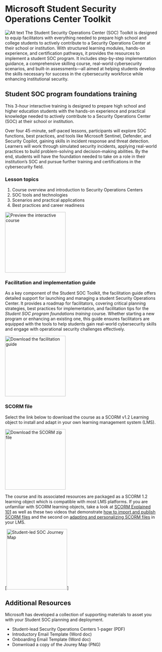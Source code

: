 # Microsoft Student Security Operations Center Toolkit
![Alt text](https://microsoft.github.io/SOC/source/i/hero.png?raw=true "Hero Image")
The Student Security Operations Center (SOC) Toolkit is designed to equip facilitators with everything needed to prepare high school and college students to actively contribute to a Security Operations Center at their school or institution. With structured learning modules, hands-on experience, and certification pathways, it provides the resources to implement a student SOC program. It includes step-by-step implementation guidance, a comprehensive skilling course, real-world cybersecurity scenarios, and built-in assessments—all aimed at helping students develop the skills necessary for success in the cybersecurity workforce while enhancing institutional security.

## Student SOC program foundations training

This 3-hour interactive training is designed to prepare  high school and higher education students with the hands-on experience and practical knowledge needed to actively contribute to a Security Operations Center (SOC) at their school or institution.

Over four 45-minute, self-paced lessons, participants will explore SOC functions, best practices, and tools like Microsoft Sentinel, Defender, and Security Copilot, gaining skills in incident response and threat detection. Learners will work through simulated security incidents, applying real-world practices to build problem-solving and decision-making abilities. By the end, students will have the foundation needed to take on a role in their institution’s SOC and pursue further training and certifications in the cybersecurity field.

### Lesson topics
1. Course overview and introduction to Security Operations Centers
2. SOC tools and technologies
3. Scenarios and practical applications
4. Best practices and career readiness

[<img src="https://microsoft.github.io/SOC/source/i/preview.png" alt="Preview the interactive course" width="200"/>](https://microsoft.github.io/SOC/source/content/#)

### Facilitation and implementation guide
As a key component of the Student SOC Toolkit, the facilitation guide offers detailed support for launching and managing a student Security Operations Center. It provides a roadmap for facilitators, covering critical planning strategies, best practices for implementation, and facilitation tips for the _Student SOC program foundations training_ course. Whether starting a new program or enhancing an existing one, this guide ensures facilitators are equipped with the tools to help students gain real-world cybersecurity skills and engage with operational security challenges effectively.

[<img src="https://microsoft.github.io/SOC/source/i/guide.png" alt="Download the facilitation guide" width="200"/>](https://microsoft.github.io/SOC/source/files/SOC-Students-Implementation-Guide_7April2025.pdf)

### SCORM file
Select the link below to download the course as a SCORM v1.2 Learning object to install and adapt in your own learning management system (LMS).

[<img src="https://microsoft.github.io/SOC/source/i/scorm.png" alt="Download the SCORM zip file" width="200"/>](https://microsoft.github.io/SOC/source/SCORM/student-soc-program-foundations-training-scorm12.zip)

The course and its associated resources are packaged as a SCORM 1.2 learning object which is compatible with most LMS platforms. If you are unfamiliar with SCORM learning objects, take a look at [SCORM Explained 101](https://scorm.com/scorm-explained/one-minute-scorm-overview/) as well as these two videos that demonstrate [how to import and publish SCORM files](https://k12blueprint.com/sites/default/files/elearning/SCORM-1%20Import%20and%20Publish.mp4) and the second on [adapting and personalizing SCORM files](https://k12blueprint.com/sites/default/files/elearning/SCORM%202%20Personalize.mp4) in your LMS.

[<img src="https://microsoft.github.io/SOC/source/i/scorm.png" alt="Student-led SOC Journey Map" width="200"/>]
## Additional Resources
Microsoft has developed a collection of supporting materials to asset you with your Student SOC planning and deployment.
- Student-lead Security Operations Centers 1-pager (PDF)
- Introductory Email Template (Word doc)
- Onboarding Email Template (Word doc)
- Donwnload a copy of the Jourey Map (PNG)
